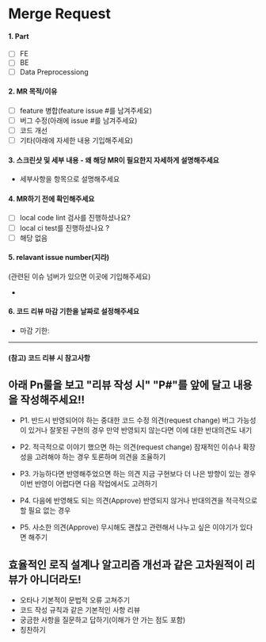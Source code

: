 # Merge Request

#### 1. Part

- [ ] FE
- [ ] BE
- [ ] Data Preprocessiong

#### 2. MR 목적/이유

- [ ] feature 병합(feature issue #를 남겨주세요)
- [ ] 버그 수정(아래에 issue #를 남겨주세요)
- [ ] 코드 개선
- [ ] 기타(아래에 자세한 내용 기입해주세요)

#### 3. 스크린샷 및 세부 내용 - 왜 해당 MR이 필요한지 자세하게 설명해주세요

- 세부사항을 항목으로 설명해주세요

#### 4. MR하기 전에 확인해주세요

- [ ] local code lint 검사를 진행하셨나요?
- [ ] local ci test를 진행하셨나요 ?
- [ ] 해당 없음

#### 5. relavant issue number(지라)

(관련된 이슈 넘버가 있으면 이곳에 기입해주세요)

-

#### 6. 코드 리뷰 마감 기한을 날짜로 설정해주세요

- 마감 기한:

---

#### (참고) 코드 리뷰 시 참고사항

## 아래 Pn룰을 보고 "리뷰 작성 시" "P#"를 앞에 달고 내용을 작성해주세요!!

- P1. 반드시 반영되어야 하는 중대한 코드 수정 의견(request change)
  버그 가능성이 있거나 잘못된 구현의 경우 만약 반영되지 않는다면 이에 대한 반대의견도 내기

- P2. 적극적으로 이야기 했으면 하는 의견(request change)
  잠재적인 이슈나 확장성을 고려해야 하는 경우 토론하며 의견을 조율하기

- P3. 가능하다면 반영해주었으면 하는 의견
  지금 구현보다 더 나은 방향이 있는 경우 이번 반영이 어렵다면 다음 작업에서도 고려하기

- P4. 다음에 반영해도 되는 의견(Approve)
  반영되지 않거나 반대의견을 적극적으로 할 필요 없는 경우

- P5. 사소한 의견(Approve)
  무시해도 괜찮고 관련해서 나누고 싶은 이야기가 있다면 해주기

## 효율적인 로직 설계나 알고리즘 개선과 같은 고차원적이 리뷰가 아니더라도!

- 오타나 기본적이 문법적 오류 고쳐주기
- 코드 작성 규칙과 같은 기본적인 사항 리뷰
- 궁금한 사항을 질문하고 답하기(이해가 안 가는 점도 포함)
- 칭찬하기
